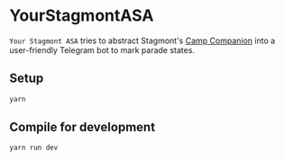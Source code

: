 # YourStagmontASA

`Your Stagmont ASA` tries to abstract Stagmont's [Camp Companion](https://i-zone.mobi/Companion/) into a user-friendly Telegram bot to mark parade states.

## Setup

```bash
yarn
```

## Compile for development

```bash
yarn run dev
```
